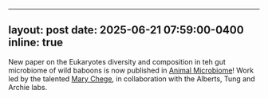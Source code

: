 
---
layout: post
date: 2025-06-21 07:59:00-0400
inline: true
---

New paper on the Eukaryotes diversity and composition in teh gut microbiome of wild baboons is now published in [Animal Microbiome](https://animalmicrobiome.biomedcentral.com/articles/10.1186/s42523-025-00436-6)! Work led by the talented [Mary Chege](https://bsky.app/profile/mchege.bsky.social), in collaboration with the Alberts, Tung and Archie labs.
